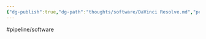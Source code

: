 ```yaml
---
{"dg-publish":true,"dg-path":"thoughts/software/DaVinci Resolve.md","permalink":"/thoughts/software/da-vinci-resolve/","hide":true}
---
```


#pipeline/software